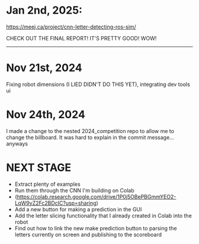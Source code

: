 # Jan 2nd, 2025:

https://meej.ca/project/cnn-letter-detecting-ros-sim/

CHECK OUT THE FINAL REPORT! IT'S PRETTY GOOD! WOW!

_______________


# Nov 21st, 2024
Fixing robot dimensions (I LIED DIDN'T DO THIS YET), integrating dev tools ui
# Nov 24th, 2024
I made a change to the nested 2024_competition repo to allow me to change the billboard. It was hard to explain in the commit message... anyways

# NEXT STAGE

- Extract plenty of examples
- Run them through the CNN I'm building on Colab
- (https://colab.research.google.com/drive/1P0j5OBePBGmmYEO2-LqW9yZ2Fc2BDcIC?usp=sharing)
- Add a new button for making a prediction in the GUI
- Add the letter slicing functionality that I already created in Colab into the robot
- Find out how to link the new make prediction button to parsing the letters currently on screen and publishing to the scoreboard
